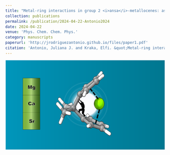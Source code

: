 ```yaml
---
title: "Metal-ring interactions in group 2 <i>ansa</i>-metallocenes: assessed with the local vibrational mode theory"
collection: publications
permalink: /publication/2024-04-22-Antonio2024
date: 2024-04-22
venue: 'Phys. Chem. Chem. Phys.'
category: manuscripts
paperurl: 'http://jrodriguezantonio.github.io/files/paper1.pdf'
citation: 'Antonio, Juliana J. and Kraka, Elfi. &quot;Metal-ring interactions in group 2 ansa-metallocenes: assessed with the local vibrational mode theory&quot; <i>Phys. Chem. Chem. Phys.</i>, <b>2024</b>, <i>26</i>, 15143-15155'
---
```



![Cover graphic](/images/Draft4.svg)